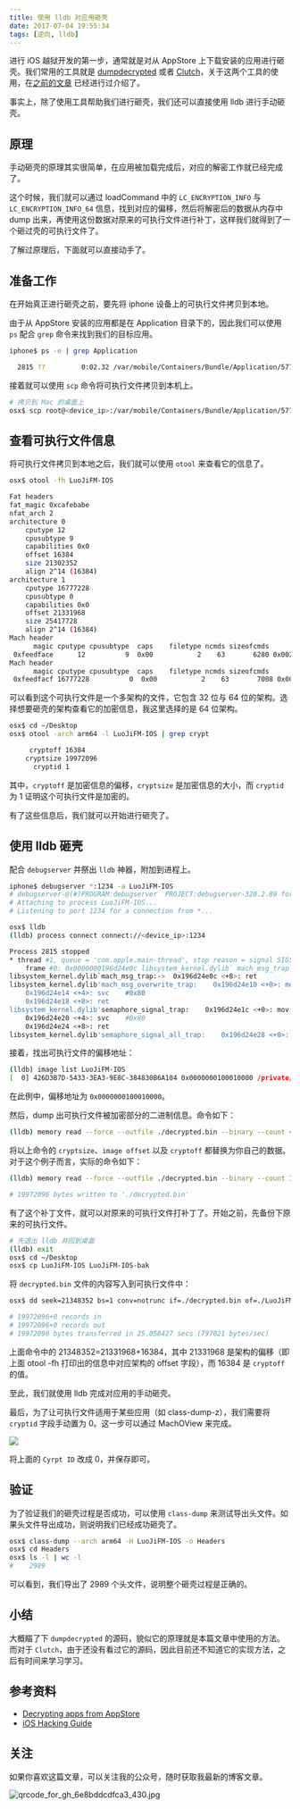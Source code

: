 ```yaml
---
title: 使用 lldb 对应用砸壳
date: 2017-07-04 19:55:34
tags: [逆向, lldb]
---
```


进行 iOS 越狱开发的第一步，通常就是对从 AppStore 上下载安装的应用进行砸壳。我们常用的工具就是 [dumpdecrypted](https://github.com/stefanesser/dumpdecrypted) 或者 [Clutch](https://github.com/KJCracks/Clutch)，关于这两个工具的使用，在[之前的文章](http://swiftyper.com/archives/) 已经进行过介绍了。

事实上，除了使用工具帮助我们进行砸壳，我们还可以直接使用 lldb 进行手动砸壳。

<!-- more -->

## 原理

手动砸壳的原理其实很简单，在应用被加载完成后，对应的解密工作就已经完成了。

这个时候，我们就可以通过 loadCommand 中的 `LC_ENCRYPTION_INFO` 与 `LC_ENCRYPTION_INFO_64` 信息，找到对应的偏移，然后将解密后的数据从内存中 dump 出来，再使用这份数据对原来的可执行文件进行补丁，这样我们就得到了一个砸过壳的可执行文件了。

了解过原理后，下面就可以直接动手了。

## 准备工作

在开始真正进行砸壳之前，要先将 iphone 设备上的可执行文件拷贝到本地。

由于从 AppStore 安装的应用都是在 Application 目录下的，因此我们可以使用 `ps` 配合 `grep` 命令来找到我们的目标应用。

```bash
iphone$ ps -e | grep Application

  2815 ??         0:02.32 /var/mobile/Containers/Bundle/Application/577995FB-298A-40DC-88BE-FC9C7804D1E8/LuoJiFM-IOS.app/LuoJiFM-IOS
```

接着就可以使用 `scp` 命令将可执行文件拷贝到本机上。

```bash
# 拷贝到 Mac 的桌面上
osx$ scp root@<device_ip>:/var/mobile/Containers/Bundle/Application/577995FB-298A-40DC-88BE-FC9C7804D1E8/LuoJiFM-IOS.app/LuoJiFM-IOS ~/Desktop
```

## 查看可执行文件信息

将可执行文件拷贝到本地之后，我们就可以使用 `otool` 来查看它的信息了。

```bash
osx$ otool -fh LuoJiFM-IOS

Fat headers
fat_magic 0xcafebabe
nfat_arch 2
architecture 0
    cputype 12
    cpusubtype 9
    capabilities 0x0
    offset 16384
    size 21302352
    align 2^14 (16384)
architecture 1
    cputype 16777228
    cpusubtype 0
    capabilities 0x0
    offset 21331968
    size 25417728
    align 2^14 (16384)
Mach header
      magic cputype cpusubtype  caps    filetype ncmds sizeofcmds      flags
 0xfeedface      12          9  0x00           2    63       6280 0x00218085
Mach header
      magic cputype cpusubtype  caps    filetype ncmds sizeofcmds      flags
 0xfeedfacf 16777228          0  0x00           2    63       7008 0x00218085
```

可以看到这个可执行文件是一个多架构的文件，它包含 32 位与 64 位的架构。选择想要砸壳的架构查看它的加密信息，我这里选择的是 64 位架构。

```bash
osx$ cd ~/Desktop
osx$ otool -arch arm64 -l LuoJiFM-IOS | grep crypt

     cryptoff 16384
    cryptsize 19972096
      cryptid 1
```

其中，`cryptoff` 是加密信息的偏移，`cryptsize` 是加密信息的大小，而 `cryptid` 为 1 证明这个可执行文件是加密的。

有了这些信息后，我们就可以开始进行砸壳了。

## 使用 lldb 砸壳

配合 `debugserver` 并祭出 `lldb` 神器，附加到进程上。

```bash
iphone$ debugserver *:1234 -a LuoJiFM-IOS
# debugserver-@(#)PROGRAM:debugserver  PROJECT:debugserver-320.2.89 for arm64.
# Attaching to process LuoJiFM-IOS...
# Listening to port 1234 for a connection from *...

osx$ lldb
(lldb) process connect connect://<device_ip>:1234

Process 2815 stopped
* thread #1, queue = 'com.apple.main-thread', stop reason = signal SIGSTOP
    frame #0: 0x0000000196d24e0c libsystem_kernel.dylib` mach_msg_trap  + 8
libsystem_kernel.dylib`mach_msg_trap:->  0x196d24e0c <+8>: ret
libsystem_kernel.dylib'mach_msg_overwrite_trap:    0x196d24e10 <+0>: mov    x16, #-0x20
    0x196d24e14 <+4>: svc    #0x80
    0x196d24e18 <+8>: ret
libsystem_kernel.dylib'semaphore_signal_trap:    0x196d24e1c <+0>: mov    x16, #-0x21
    0x196d24e20 <+4>: svc    #0x80
    0x196d24e24 <+8>: ret
libsystem_kernel.dylib'semaphore_signal_all_trap:    0x196d24e28 <+0>: mov    x16, #-0x22
```

接着，找出可执行文件的偏移地址：

```bash
(lldb) image list LuoJiFM-IOS
[  0] 426D3B7D-5433-3EA3-9E8C-384830B6A104 0x0000000100010000 /private/var/mobile/Containers/Bundle/Application/577995FB-298A-40DC-88BE-FC9C7804D1E8/LuoJiFM-IOS.app/LuoJiFM-IOS (0x0000000100010000)
```

在此例中，偏移地址为 `0x0000000100010000`。

然后，dump 出可执行文件被加密部分的二进制信息。命令如下：

```bash
(lldb) memory read --force --outfile ./decrypted.bin --binary --count <cryptsize> <image offset>+<cryptoff>
```

将以上命令的 `cryptsize`、`image offset` 以及 `cryptoff` 都替换为你自己的数据。对于这个例子而言，实际的命令如下：

```bash
(lldb) memory read --force --outfile ./decrypted.bin --binary --count 19972096 0x0000000100010000+16384

# 19972096 bytes written to './decrypted.bin'
```

有了这个补丁文件，就可以对原来的可执行文件打补丁了。开始之前，先备份下原来的可执行文件。

```bash
# 先退出 lldb 并回到桌面
(lldb) exit
osx$ cd ~/Desktop
osx$ cp LuoJiFM-IOS LuoJiFM-IOS-bak
```

将 `decrypted.bin` 文件的内容写入到可执行文件中：

```bash
osx$ dd seek=21348352 bs=1 conv=notrunc if=./decrypted.bin of=./LuoJiFM-IOS

# 19972096+0 records in
# 19972096+0 records out
# 19972096 bytes transferred in 25.058427 secs (797021 bytes/sec)
```

上面命令中的 21348352=21331968+16384，其中 21331968 是架构的偏移（即上面 otool -fh 打印出的信息中对应架构的 offset 字段），而 16384 是 `cryptoff` 的值。

至此，我们就使用 lldb 完成对应用的手动砸壳。

最后，为了让可执行文件适用于某些应用（如 class-dump-z），我们需要将 `cryptid` 字段手动置为 0。这一步可以通过 MachOView 来完成。

![](http://7xqonv.com1.z0.glb.clouddn.com/decrypting-app-using-lldb-pic-1.jpg)


将上面的 `Cyrpt ID` 改成 0，并保存即可。

## 验证

为了验证我们的砸壳过程是否成功，可以使用 `class-dump` 来测试导出头文件。如果头文件导出成功，则说明我们已经成功砸壳了。

```bash
osx$ class-dump --arch arm64 -H LuoJiFM-IOS -o Headers
osx$ cd Headers
osx$ ls -l | wc -l
#    2989
```

可以看到，我们导出了 2989 个头文件，说明整个砸壳过程是正确的。

## 小结

大概瞄了下 `dumpdecrypted` 的源码，貌似它的原理就是本篇文章中使用的方法。而对于 `Clutch`，由于还没有看过它的源码，因此目前还不知道它的实现方法，之后有时间来学习学习。

## 参考资料

* [Decrypting apps from AppStore](http://codedigging.com/blog/2016-03-01-decrypting-apps-from-appstore/)
* [iOS Hacking Guide](https://web.securityinnovation.com/hubfs/iOS%20Hacking%20Guide.pdf)

## 关注

如果你喜欢这篇文章，可以关注我的公众号，随时获取我最新的博客文章。

![qrcode_for_gh_6e8bddcdfca3_430.jpg](http://upload-images.jianshu.io/upload_images/650096-9155581b667f64b5.jpg?imageMogr2/auto-orient/strip%7CimageView2/2/w/1240)




